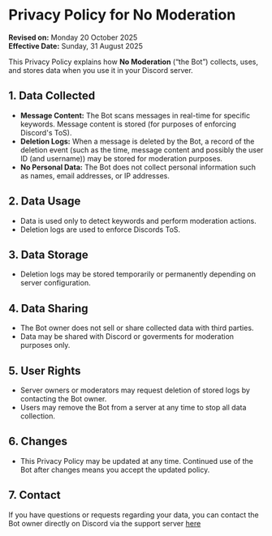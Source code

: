# Privacy Policy for No Moderation
**Revised on:** Monday 20 October 2025 <br>
**Effective Date:** Sunday, 31 August 2025

This Privacy Policy explains how **No Moderation** (“the Bot”) collects, uses, and stores data when you use it in your Discord server.

## 1. Data Collected
- **Message Content:** The Bot scans messages in real-time for specific keywords. Message content is stored (for purposes of enforcing Discord's ToS).  
- **Deletion Logs:** When a message is deleted by the Bot, a record of the deletion event (such as the time, message content and possibly the user ID (and username)) may be stored for moderation purposes.  
- **No Personal Data:** The Bot does not collect personal information such as names, email addresses, or IP addresses.  

## 2. Data Usage
- Data is used only to detect keywords and perform moderation actions.  
- Deletion logs are used to enforce Discords ToS.

## 3. Data Storage
- Deletion logs may be stored temporarily or permanently depending on server configuration.   

## 4. Data Sharing
- The Bot owner does not sell or share collected data with third parties.  
- Data may be shared with Discord or goverments for moderation purposes only.  

## 5. User Rights
- Server owners or moderators may request deletion of stored logs by contacting the Bot owner.  
- Users may remove the Bot from a server at any time to stop all data collection.  

## 6. Changes
- This Privacy Policy may be updated at any time. Continued use of the Bot after changes means you accept the updated policy.  

## 7. Contact 
If you have questions or requests regarding your data, you can contact the Bot owner directly on Discord via the support server [here](https://discord.gg/RwkuUnpT8a)
